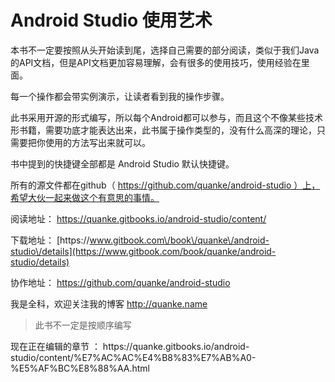 # Android Studio 使用艺术

本书不一定要按照从头开始读到尾，选择自己需要的部分阅读，类似于我们Java的API文档，但是API文档更加容易理解，会有很多的使用技巧，使用经验在里面。

每一个操作都会带实例演示，让读者看到我的操作步骤。

此书采用开源的形式编写，所以每个Android都可以参与，而且这个不像某些技术形书籍，需要功底才能表达出来，此书属于操作类型的，没有什么高深的理论，只需要把你使用的方法写出来就可以。

书中提到的快捷键全部都是 Android Studio 默认快捷键。

所有的源文件都在github（ [https:\/\/github.com\/quanke\/android-studio ）上，希望大伙一起来做这个有意思的事情。](https://github.com/quanke/android-studio）上，希望大伙一起来做这个有意思的事情。)

阅读地址： [https:\/\/quanke.gitbooks.io\/android-studio\/content\/](https://quanke.gitbooks.io/android-studio/content/)

下载地址： [https:\/\/www.gitbook.com\/book\/quanke\/android-studio\/details](https://www.gitbook.com/book/quanke/android-studio/details)

协作地址： [https:\/\/github.com\/quanke\/android-studio](https://github.com/quanke/android-studio)

我是全科，欢迎关注我的博客 [http:\/\/quanke.name](http://quanke.name)

> 此书不一定是按顺序编写

现在正在编辑的章节 ： https:\/\/quanke.gitbooks.io\/android-studio\/content\/%E7%AC%AC%E4%B8%83%E7%AB%A0-%E5%AF%BC%E8%88%AA.html





